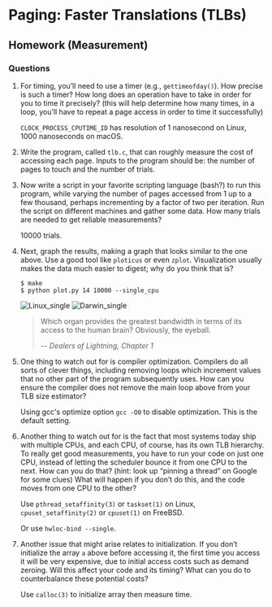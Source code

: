 # Paging: Faster Translations (TLBs)

## Homework (Measurement)

### Questions

1. For timing, you’ll need to use a timer (e.g., `gettimeofday()`). How precise is such a timer? How long does an operation have to take in order for you to time it precisely? (this will help determine how many times, in a loop, you’ll have to repeat a page access in order to time it successfully)

    `CLOCK_PROCESS_CPUTIME_ID` has resolution of 1 nanosecond on Linux, 1000 nanoseconds on macOS.

2. Write the program, called `tlb.c`, that can roughly measure the cost of accessing each page. Inputs to the program should be: the number of pages to touch and the number of trials.

3. Now write a script in your favorite scripting language (bash?) to run this program, while varying the number of pages accessed from 1 up to a few thousand, perhaps incrementing by a factor of two per iteration. Run the script on different machines and gather some data. How many trials are needed to get reliable measurements?

    10000 trials.

4. Next, graph the results, making a graph that looks similar to the one above. Use a good tool like `ploticus` or even `zplot`. Visualization usually makes the data much easier to digest; why do you think that is?

    ```
    $ make
    $ python plot.py 14 10000 --single_cpu
    ```

    ![Linux_single](https://user-images.githubusercontent.com/21101839/145330207-4722c521-382c-4bea-aac3-cff9eb521300.png)
    ![Darwin_single](https://user-images.githubusercontent.com/21101839/145330196-45cd0383-2e55-45b2-8b60-c19051eebfcd.png)

    >Which organ provides the greatest bandwidth in terms of its access to the human brain? Obviously, the eyeball.
    >
    >-- *Dealers of Lightning, Chapter 1*

5. One thing to watch out for is compiler optimization. Compilers do all sorts of clever things, including removing loops which increment values that no other part of the program subsequently uses. How can you ensure the compiler does not remove the main loop above from your TLB size estimator?

    Using gcc's optimize option `gcc -O0` to disable optimization. This is the default setting.

6. Another thing to watch out for is the fact that most systems today ship with multiple CPUs, and each CPU, of course, has its own TLB hierarchy. To really get good measurements, you have to run your code on just one CPU, instead of letting the scheduler bounce it from one CPU to the next. How can you do that? (hint: look up “pinning a thread” on Google for some clues) What will happen if you don’t do this, and the code moves from one CPU to the other?

    Use `pthread_setaffinity(3)` or `taskset(1)` on Linux, `cpuset_setaffinity(2)` or `cpuset(1)` on FreeBSD.

    Or use `hwloc-bind --single`.

7. Another issue that might arise relates to initialization. If you don’t initialize the array `a` above before accessing it, the first time you access it will be very expensive, due to initial access costs such as demand zeroing. Will this affect your code and its timing? What can you do to counterbalance these potential costs?

    Use `calloc(3)` to initialize array then measure time.
